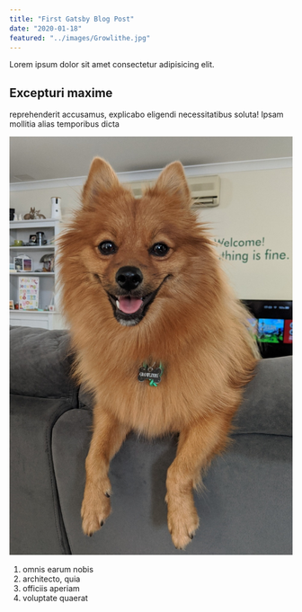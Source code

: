 ```yaml
---
title: "First Gatsby Blog Post"
date: "2020-01-18"
featured: "../images/Growlithe.jpg"
---
```


Lorem ipsum dolor sit amet consectetur adipisicing elit.

## Excepturi maxime

reprehenderit accusamus, explicabo eligendi necessitatibus soluta! Ipsam mollitia alias temporibus dicta

![growlithe](../images/Growlithe.jpg)

1. omnis earum nobis
2. architecto, quia
3. officiis aperiam
4. voluptate quaerat